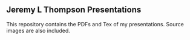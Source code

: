## Jeremy L Thompson Presentations

This repository contains the PDFs and Tex of my presentations. Source images are also included.
